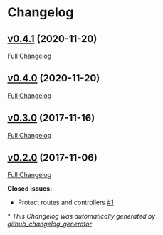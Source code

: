 # Changelog

## [v0.4.1](https://github.com/afdev82/solidus_catalog_mode/tree/v0.4.1) (2020-11-20)

[Full Changelog](https://github.com/afdev82/solidus_catalog_mode/compare/v0.4.0...v0.4.1)

## [v0.4.0](https://github.com/afdev82/solidus_catalog_mode/tree/v0.4.0) (2020-11-20)

[Full Changelog](https://github.com/afdev82/solidus_catalog_mode/compare/v0.3.0...v0.4.0)

## [v0.3.0](https://github.com/afdev82/solidus_catalog_mode/tree/v0.3.0) (2017-11-16)

[Full Changelog](https://github.com/afdev82/solidus_catalog_mode/compare/v0.2.0...v0.3.0)

## [v0.2.0](https://github.com/afdev82/solidus_catalog_mode/tree/v0.2.0) (2017-11-06)

[Full Changelog](https://github.com/afdev82/solidus_catalog_mode/compare/8baefaccffbd9de56324e705a3a3b2580482f092...v0.2.0)

**Closed issues:**

- Protect routes and controllers [\#1](https://github.com/afdev82/solidus_catalog_mode/issues/1)



\* *This Changelog was automatically generated by [github_changelog_generator](https://github.com/github-changelog-generator/github-changelog-generator)*
